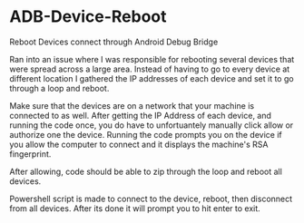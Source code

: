 # ADB-Device-Reboot
Reboot Devices connect through Android Debug Bridge

Ran into an issue where I was responsible for rebooting several devices that were spread across a large area. Instead of having to go to every device at different location I gathered the IP addresses of each device and set it to go through a loop and reboot.

Make sure that the devices are on a network that your machine is connected to as well. After getting the IP Address of each device, and running the code once, you do have to unfortuantely manually click allow or authorize one the device. Running the code prompts you on the device if you allow the computer to connect and it displays the machine's RSA fingerprint.

After allowing, code should be able to zip through the loop and reboot all devices. 

Powershell script is made to connect to the device, reboot, then disconnect from all devices. After its done it will prompt you to hit enter to exit.
